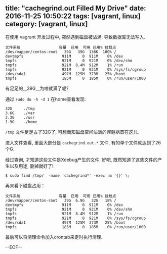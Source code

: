 title: "cachegrind.out Filled My Drive"
date: 2016-11-25 10:50:22
tags: [vagrant, linux]
category: [vagrant, linux]
-------

在使用 vagrant 开发过程中, 突然遇到磁盘被沾满, 导致数据库无法写入.

```
文件系统                 容量  已用  可用 已用% 挂载点
/dev/mapper/centos-root   39G   39G  136K  100% /
devtmpfs                 911M     0  911M    0% /dev
tmpfs                    921M     0  921M    0% /dev/shm
tmpfs                    921M  8.4M  912M    1% /run
tmpfs                    921M     0  921M    0% /sys/fs/cgroup
/dev/sda1                497M  125M  373M   25% /boot
tmpfs                    185M     0  185M    0% /run/user/1000
```

有足足的__39G__为啥就满了呢?

通过 `sudo du -h -d 1` 在home查看发现:

```
32G     ./tmp
3.6G    ./var
2.3G    ./usr
1.9G    ./home
```

`/tmp` 文件足足占了32G了, 可想而知磁盘空间沾满的罪魁祸首在这儿.

进入文件查看, 里面大部分是 `cachegrind.out.*` 文件, 有的单个文件就达到了26个G.

经过查询, 才知道这些文件是Xdebug产生的文件. 好吧, 既然知道了这些文件的产生以及用途, 删掉就好了!

```
$ sudo find /tmp/  -name 'cachegrind*' -exec rm '{}' \;
```

再来看下磁盘占用：

```
文件系统                 容量  已用  可用 已用% 挂载点
/dev/mapper/centos-root   39G  6.9G   32G   18% /
devtmpfs                 911M     0  911M    0% /dev
tmpfs                    921M     0  921M    0% /dev/shm
tmpfs                    921M  8.4M  912M    1% /run
tmpfs                    921M     0  921M    0% /sys/fs/cgroup
/dev/sda1                497M  125M  373M   25% /boot
tmpfs                    185M     0  185M    0% /run/user/1000
```

最后可以将清理命令加入crontab来定时执行清理.


--EOF--
